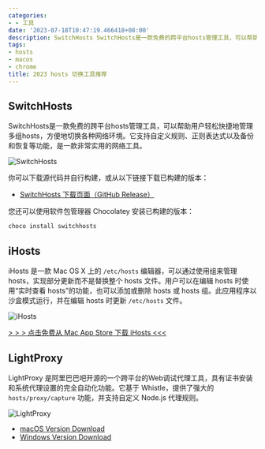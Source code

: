 ```yaml
---
categories:
- - 工具
date: '2023-07-18T10:47:19.466418+08:00'
description: SwitchHosts SwitchHosts是一款免费的跨平台hosts管理工具，可以帮助用户轻松快捷地管理多组hosts，方便地切换各种网络环境。它支持自定义规则、正则表达式以及备份和恢复等...
tags:
- hosts
- macos
- chrome
title: 2023 hosts 切换工具推荐
---
```

<ins class="adsbygoogle" style="display:block; text-align:center;"  data-ad-layout="in-article" data-ad-format="fluid" data-ad-client="ca-pub-7962287588031867" data-ad-slot="2542544532"></ins><script> (adsbygoogle = window.adsbygoogle || []).push({});</script>

## SwitchHosts

SwitchHosts是一款免费的跨平台hosts管理工具，可以帮助用户轻松快捷地管理多组hosts，方便地切换各种网络环境。它支持自定义规则、正则表达式以及备份和恢复等功能，是一款非常实用的网络工具。

![SwitchHosts](https://raw.githubusercontent.com/oldj/SwitchHosts/master/screenshots/sh_light.png)

你可以下载源代码并自行构建，或从以下链接下载已构建的版本：

- [SwitchHosts 下载页面（GitHub Release）](https://github.com/oldj/SwitchHosts/releases)

您还可以使用软件包管理器 Chocolatey 安装已构建的版本：

```bash
choco install switchhosts
```

## iHosts

iHosts 是一款 Mac OS X 上的 `/etc/hosts` 编辑器，可以通过使用组来管理 hosts，实现部分更新而不是替换整个 hosts 文件。用户可以在编辑 hosts 时使用“实时查看 hosts”的功能，也可以添加或删除 hosts 或 hosts 组。此应用程序以沙盒模式运行，并在编辑 hosts 时更新 `/etc/hosts` 文件。

![iHosts](https://github.com/toolinbox/iHosts/raw/master/images/EditHosts.png)

[> > > 点击免费从 Mac App Store 下载 iHosts <<<](https://itunes.apple.com/app/id1102004240?ls=1&mt=12)

## LightProxy

LightProxy 是阿里巴巴吧开源的一个跨平台的Web调试代理工具，具有证书安装和系统代理设置的完全自动化功能。它基于 Whistle，提供了强大的 `hosts/proxy/capture` 功能，并支持自定义 Node.js 代理规则。

![LightProxy](https://camo.githubusercontent.com/46a576f77303209ba2eb4df022a2520717064f22d7e297ff88ee7b07635b46f0/68747470733a2f2f696d672e616c6963646e2e636f6d2f7466732f5442313537624a462e5431674b306a535a46725858634e435858612d313339332d3932312e706e67)

- [macOS Version Download](https://gw.alipayobjects.com/os/LightProxy/LightProxy.dmg)
- [Windows Version Download](https://gw.alipayobjects.com/os/LightProxy/LightProxy-Setup.exe)
